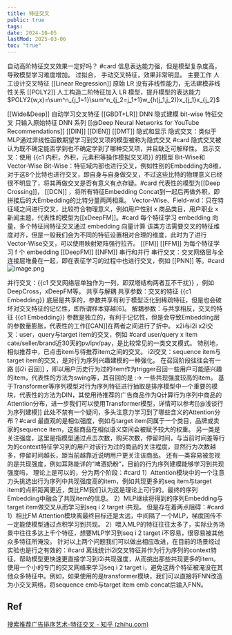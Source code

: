 ```yaml
---
title: 特征交叉
public: true
tags:
date: 2024-10-05
lastMod: 2025-03-06
toc: "true"
---
```


自动高阶特征交叉效果一定好吗？ #card
信息表达能力强，但是模型复杂度高，导致模型学习难度增加。
过拟合，
手动交叉特征，效果非常明显。
主要工作
人工设计交叉特征
[[Linear Regression]]
原始 LR 没有非线性能力，无法建模非线性关系
[[POLY2]] 人工构造二阶特征加入 LR 模型，提升模型的表达能力
$POLY2(w,x)=\sum^n_{j_1=1}\sum^n_{j_2=j_1+1}w_{h(j_1,j_2)}x_{j_1}x_{j_2}$

[[Wide&Deep]]
自动学习交叉特征
[[GBDT+LR]]
DNN 隐式建模 bit-wise 特征交叉
只输入原始特征
DNN 系列
[[@Deep Neural Networks for YouTube Recommendations]]
[[DIN]] [[DIEN]]
[[DMT]]
隐式和显示
隐式交叉：类似于MLP通过非线性函数期望学习到交叉项的模型被称为隐式交叉 #card
隐式交叉被认为既不确定能否学到也不确定学到了哪种交叉项，并且缺乏可解释性。
显示交叉：使用 {{c1 内积，外积，元素积等操作模拟交叉项}} 的模型
Bit-Wise和Vector-Wise
Bit-Wise：特征域内部也进行交叉，例如性别的Embedding为8维，对于这8个比特也进行交叉，即自身与自身做交叉，不过这些比特的物理意义已经很不明显了，将其再做交叉是否有意义有点存疑。#card
代表性的模型为[[Deep Crossing]]， [[DCN]] ，将所有特征Embedding Concat到一起后再做外积，即拼接后的大Embedding的比特分量两两相乘。
Vector-Wise、Field-wid：只在特征域之间进行交叉，比较符合物理意义，例如用户性别 x 商品类目，用户职业 x 新闻主题，代表性的模型为[[xDeepFM]]。#card
每个特征学习 embedding 向量，多个特征间特征交叉通过 embedding 向量计算
该类方法需要交叉的特征维度对齐，但是一般我们会为不同的特征设置相对合理的维度，此时为了进行Vector-Wise交叉，可以使用映射矩阵强行拉齐。
[[FM]]
[[FFM]] 为每个特征学习 f 个 embedding
[[DeepFM]]
[[NFM]]
串行和并行
串行交叉：交叉网络层与全连接层堆叠在一起，即在表征学习的过程中也进行交叉，例如 [[PNN]] 等。#card
![image.png](/assets/image_1741273612332_0.png)

并行交叉：{{c1 交叉网络层单独作为一列，即双塔结构两者互不干扰}} ，例如DeepCross，xDeepFM等。
共享与解耦
共享参数：交叉的特征 {{c1 Embedding}} 底层是共享的，参数共享有利于模型泛化到稀疏特征，但是也会破坏对交叉特征的记忆性，即所谓样本穿越[6]。
解耦参数：与共享相反，交叉的特征 {{c1 Embedding}} 参数是独立的，有利于记忆性，但是会导致Embedding层的参数量膨胀，代表性的工作[[CAN]]在两者之间进行了折中。
x2i与i2i
x2i交叉：user，query与target item的交叉，例如 #card
user/query x item cate/seller/brand近30天的pv/ipv/pay，是比较常见的一类交叉模式。
特别地，相似推荐中，已点击item与待推荐item之间的交叉。
i2i交叉：sequence item与target item的交叉，是对行为序列兴趣建模的一种强化。
在召回阶段往往会有一路 [[i2i 召回]] ，即以用户历史行为过的item作为trigger召回一些用户可能感兴趣的item，代表性的方法为swing等，其召回的是 :-> 一些共现强度较高的item。
基于Transformer等序列模型对行为序列特征进行抽取是排序模型中一个重要的模块，代表性的方法为DIN，其使用待推荐的广告商品作为Q计算行为序列中商品的Attention分布，进一步我们可以使用Transformer模型，详情可以参考[[@浅谈行为序列建模]]
此处不禁有一个疑问，多头注意力学习到了哪些含义的Attention分布？#card
最直观的是相似强度，例如与target item同属于一个类目，品牌或卖家的sequence item，这些商品在相似语义空间会被赋予较大的权重。
另一类是关注强度，这里是指模型通过点击次数，购买次数，停留时间，与当前时间差等行为的context特征学习到的用户对该行为过的商品的关注程度，显然行为次数越多，停留时间越长，距当前越靠近说明用户更关注该商品。
还有一类容易被忽视的是共现强度，例如耳熟能详的“啤酒奶粉”，目前的行为序列建模能够学习到共现强度吗，
理论上是可以的，分为两个阶段：#card
1）Attention模块中的一个注意力头挑选出行为序列中共现强度高的item，例如共现更多的seq item与target item的点积距离更近，类比FM我们认为这是理论上可行的。最终的序列Embedding中融合了共现item的信息。
2）MLP继续将得到的序列Embedding与target item做交叉从而学习到seq i 2 target i共现。
但是存在着两点阻碍：#card
1）相比FM Attention模块离最终目标还是太远，中间隔了一个MLP，梯度回传不一定能使模型通过点积学习到共现。
2）喂入MLP的特征往往太多了，实际业务场景中往往多达上千个特征，想要MLP学习到seq i 2 target i不容易，很容易被其他众多特征所淹没。
针对以上两个问题我们可以做出相应改进，在目前的场景经过实验也是行之有效的：#card
离线统计i2i交叉特征并作为行为序列的context特征，帮助模型更快速更直接学习到i2i共现强度，从而挑出那些共现更多的item。
使用一个小的专门的交叉网络来学习seq i 2 target i，避免这两个特征被淹没在其他众多特征中。例如，如果使用的是transformer模块，我们可以直接将FNN改造为小交叉网络，将sequence emb与target item emb concat后输入FNN。
## Ref
[搜索推荐广告排序艺术-特征交叉 - 知乎 (zhihu.com)](https://zhuanlan.zhihu.com/p/530489632)